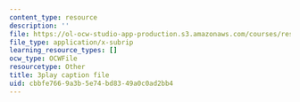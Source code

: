 ```yaml
---
content_type: resource
description: ''
file: https://ol-ocw-studio-app-production.s3.amazonaws.com/courses/res-18-009-learn-differential-equations-up-close-with-gilbert-strang-and-cleve-moler-fall-2015/cbbfe7669a3b5e74bd8349a0c0ad2bb4_fd7ioT_wwPE.vtt
file_type: application/x-subrip
learning_resource_types: []
ocw_type: OCWFile
resourcetype: Other
title: 3play caption file
uid: cbbfe766-9a3b-5e74-bd83-49a0c0ad2bb4
---
```

